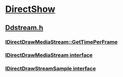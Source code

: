 # [DirectShow](../_dshow/index.md)
## [Ddstream.h](index.md)
### [IDirectDrawMediaStream::GetTimePerFrame](../ddstream/nf-ddstream-idirectdrawmediastream-gettimeperframe.md)
### [IDirectDrawMediaStream interface](../ddstream/nn-ddstream-idirectdrawmediastream.md)
### [IDirectDrawStreamSample interface](../ddstream/nn-ddstream-idirectdrawstreamsample.md)
